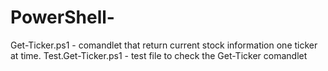 # PowerShell-
Get-Ticker.ps1  - comandlet that return current stock information one ticker at time.
Test.Get-Ticker.ps1 - test file to check the Get-Ticker comandlet
